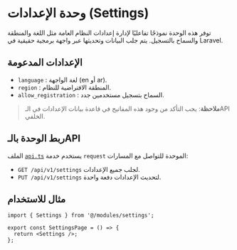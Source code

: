 # وحدة الإعدادات (Settings)

توفر هذه الوحدة نموذجًا تفاعليًا لإدارة إعدادات النظام العامة مثل اللغة والمنطقة والسماح بالتسجيل.
يتم جلب البيانات وتحديثها عبر واجهة برمجية حقيقية في Laravel.

## الإعدادات المدعومة
- `language` : لغة الواجهة (en أو ar).
- `region` : المنطقة الافتراضية للنظام.
- `allow_registration` : السماح بتسجيل مستخدمين جدد.

> **ملاحظة**: يجب التأكد من وجود هذه المفاتيح في قاعدة بيانات الإعدادات في الـAPI الخلفي.

## ربط الوحدة بالـAPI
الملف [`api.ts`](./api.ts) يستخدم خدمة `request` الموحدة للتواصل مع المسارات:
- `GET /api/v1/settings` لجلب جميع الإعدادات.
- `PUT /api/v1/settings` لتحديث الإعدادات دفعة واحدة.

## مثال للاستخدام
```tsx
import { Settings } from '@/modules/settings';

export const SettingsPage = () => {
  return <Settings />;
};
```
